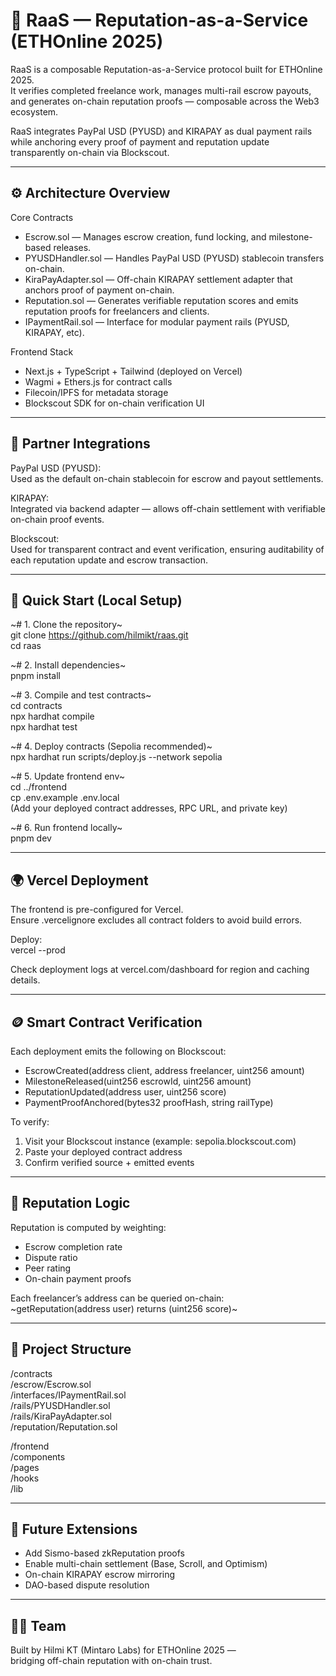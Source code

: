 # 🧠 RaaS — Reputation-as-a-Service (ETHOnline 2025)

RaaS is a composable Reputation-as-a-Service protocol built for ETHOnline 2025.  
It verifies completed freelance work, manages multi-rail escrow payouts, and generates on-chain reputation proofs — composable across the Web3 ecosystem.

RaaS integrates PayPal USD (PYUSD) and KIRAPAY as dual payment rails while anchoring every proof of payment and reputation update transparently on-chain via Blockscout.

---

## ⚙️ Architecture Overview

Core Contracts  
- Escrow.sol — Manages escrow creation, fund locking, and milestone-based releases.  
- PYUSDHandler.sol — Handles PayPal USD (PYUSD) stablecoin transfers on-chain.  
- KiraPayAdapter.sol — Off-chain KIRAPAY settlement adapter that anchors proof of payment on-chain.  
- Reputation.sol — Generates verifiable reputation scores and emits reputation proofs for freelancers and clients.  
- IPaymentRail.sol — Interface for modular payment rails (PYUSD, KIRAPAY, etc).

Frontend Stack  
- Next.js + TypeScript + Tailwind (deployed on Vercel)  
- Wagmi + Ethers.js for contract calls  
- Filecoin/IPFS for metadata storage  
- Blockscout SDK for on-chain verification UI  

---

## 🧩 Partner Integrations

PayPal USD (PYUSD):  
Used as the default on-chain stablecoin for escrow and payout settlements.  

KIRAPAY:  
Integrated via backend adapter — allows off-chain settlement with verifiable on-chain proof events.  

Blockscout:  
Used for transparent contract and event verification, ensuring auditability of each reputation update and escrow transaction.  

---

## 🚀 Quick Start (Local Setup)

~# 1. Clone the repository~  
git clone https://github.com/hilmikt/raas.git  
cd raas  

~# 2. Install dependencies~  
pnpm install  

~# 3. Compile and test contracts~  
cd contracts  
npx hardhat compile  
npx hardhat test  

~# 4. Deploy contracts (Sepolia recommended)~  
npx hardhat run scripts/deploy.js --network sepolia  

~# 5. Update frontend env~  
cd ../frontend  
cp .env.example .env.local  
(Add your deployed contract addresses, RPC URL, and private key)  

~# 6. Run frontend locally~  
pnpm dev  

---

## 🌍 Vercel Deployment

The frontend is pre-configured for Vercel.  
Ensure .vercelignore excludes all contract folders to avoid build errors.

Deploy:  
vercel --prod  

Check deployment logs at vercel.com/dashboard for region and caching details.  

---

## 🪙 Smart Contract Verification

Each deployment emits the following on Blockscout:  
- EscrowCreated(address client, address freelancer, uint256 amount)  
- MilestoneReleased(uint256 escrowId, uint256 amount)  
- ReputationUpdated(address user, uint256 score)  
- PaymentProofAnchored(bytes32 proofHash, string railType)

To verify:  
1. Visit your Blockscout instance (example: sepolia.blockscout.com)  
2. Paste your deployed contract address  
3. Confirm verified source + emitted events  

---

## 🧠 Reputation Logic

Reputation is computed by weighting:  
- Escrow completion rate  
- Dispute ratio  
- Peer rating  
- On-chain payment proofs  

Each freelancer’s address can be queried on-chain:  
~getReputation(address user) returns (uint256 score)~  

---

## 🧭 Project Structure

/contracts  
  /escrow/Escrow.sol  
  /interfaces/IPaymentRail.sol  
  /rails/PYUSDHandler.sol  
  /rails/KiraPayAdapter.sol  
  /reputation/Reputation.sol  

/frontend  
  /components  
  /pages  
  /hooks  
  /lib  

---

## 🧱 Future Extensions

- Add Sismo-based zkReputation proofs  
- Enable multi-chain settlement (Base, Scroll, and Optimism)  
- On-chain KIRAPAY escrow mirroring  
- DAO-based dispute resolution  

---

## 🧑‍💻 Team

Built by Hilmi KT (Mintaro Labs) for ETHOnline 2025 —  
bridging off-chain reputation with on-chain trust.
